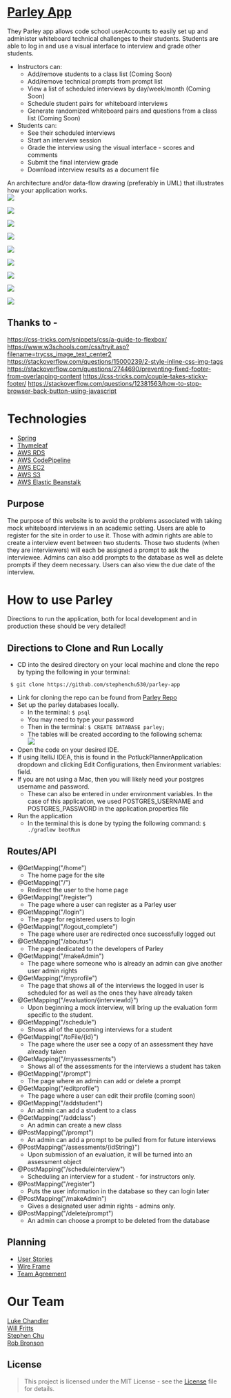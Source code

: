 # [Parley App](http://www.techparley.com/)
They Parley app allows code school userAccounts to easily set up and administer whiteboard technical challenges to their students.  Students are able to log in and use a visual interface to interview and grade other students.

- Instructors can:  
    - Add/remove students to a class list (Coming Soon)
    - Add/remove technical prompts from prompt list
    - View a list of scheduled interviews by day/week/month (Coming Soon)
    - Schedule student pairs for whiteboard interviews
    - Generate randomized whiteboard pairs and questions from a class list (Coming Soon)
- Students can: 
    - See their scheduled interviews
    - Start an interview session
    - Grade the interview using the visual interface - scores and comments
    - Submit the final interview grade
    - Download interview results as a document file


An architecture and/or data-flow drawing (preferably in UML) that illustrates how your application works.  
![](docs/parley_render.png)

![](docs/login.png)  
    
![](docs/instructorHome.png)  
  
![](docs/grantAdmin.png)  
  
![](docs/scheduleInterview.png)  

![](docs/studentHome.png)  

![](docs/studentWithScheduled.png)  

![](docs/viewAssessments.png)  
  
![](docs/logout.png)  

## Thanks to - 
https://css-tricks.com/snippets/css/a-guide-to-flexbox/
https://www.w3schools.com/css/tryit.asp?filename=trycss_image_text_center2
https://stackoverflow.com/questions/15000239/2-style-inline-css-img-tags
https://stackoverflow.com/questions/2744690/preventing-fixed-footer-from-overlapping-content
https://css-tricks.com/couple-takes-sticky-footer/
https://stackoverflow.com/questions/12381563/how-to-stop-browser-back-button-using-javascript

# Technologies 
- [Spring](https://spring.io/)
- [Thymeleaf](https://www.thymeleaf.org/)
- [AWS RDS](https://aws.amazon.com/rds/)
- [AWS CodePipeline](https://aws.amazon.com/codepipeline/)
- [AWS EC2](https://aws.amazon.com/ec2/)
- [AWS S3](https://aws.amazon.com/s3/)
- [AWS Elastic Beanstalk](https://aws.amazon.com/elasticbeanstalk/)

## Purpose 
The purpose of this website is to avoid the problems associated with taking mock whiteboard interviews
in an academic setting. Users are able to register for the site in order to use it. Those with admin rights
are able to create a interview event between two students. Those two students (when they are interviewers) 
will each be assigned a prompt to ask the interviewee. Admins can also add prompts to the database as well as 
delete prompts if they deem necessary. Users can also view the due date of the interview.

# How to use Parley
Directions to run the application, both for local development and in production
these should be very detailed!

## Directions to Clone and Run Locally
+ CD into the desired directory on your local machine and clone the repo by typing the following in your terminal:
```
 $ git clone https://github.com/stephenchu530/parley-app
```

+ Link for cloning the repo can be found from [Parley Repo](https://github.com/stephenchu530/parley-app)
+ Set up the parley databases locally.
    + In the terminal: ``$ psql``
    + You may need to type your password
    + Then in the terminal: ``$ CREATE DATABASE parley;``
    + The tables will be created according to the following schema:  
    ![](docs/db_schema_render.png) 
+ Open the code on your desired IDE.
+ If using ItelliJ IDEA, this is found in the PotluckPlannerApplication dropdown and clicking Edit Configurations, then 
Environment variables: field.
+ If you are not using a Mac, then you will likely need your postgres username and password. 
    + These can also be entered in under environment variables. In the case of this application, 
    we used POSTGRES_USERNAME and POSTGRES_PASSWORD in the application.properties file
+ Run the application 
    + In the terminal this is done by typing the following command:
    ``
    $ ./gradlew bootRun
    ``

## Routes/API
+ @GetMapping("/home")
    + The home page for the site
+ @GetMapping("/")
    + Redirect the user to the home page
+ @GetMapping("/register")
    + The page where a user can register as a Parley user  
+ @GetMapping("/login")
    + The page for registered users to login  
+ @GetMapping("/logout_complete")
    + The page where user are redirected once successfully logged out
+ @GetMapping("/aboutus")
    + The page dedicated to the developers of Parley
+  @GetMapping("/makeAdmin")
    + The page where someone who is already an admin can give another user admin rights
+ @GetMapping("/myprofile")
    + The page that shows all of the interviews the logged in user is scheduled for as well as the ones they have already taken
+ @GetMapping("/evaluation/{interviewId}")
    + Upon beginning a mock interview, will bring up the evaluation form specific to the student.
+ @GetMapping("/schedule")
    + Shows all of the upcoming interviews for a student
+ @GetMapping("/toFile/{id}")
    + The page where the user see a copy of an assessment they have already taken
+  @GetMapping("/myassessments")
    + Shows all of the assessments for the interviews a student has taken
+ @GetMapping("/prompt")
    + The page where an admin can add or delete a prompt
+ @GetMapping("/editprofile")
    + The page where a user can edit their profile (coming soon)
+ @GetMapping("/addstudent")
    + An admin can add a student to a class
+ @GetMapping("/addclass")
    + An admin can create a new class
+ @PostMapping("/prompt")
    + An admin can add a prompt to be pulled from for future interviews
+ @PostMapping("/assessments/{idString}")
    + Upon submission of an evaluation, it will be turned into an assessment object
+ @PostMapping("/scheduleinterview")
    + Scheduling an interview for a student - for instructors only.  
+ @PostMapping("/register")
    + Puts the user information in the database so they can login later
+ @PostMapping("/makeAdmin")
    + Gives a designated user admin rights - admins only.
+ @PostMapping("/delete/prompt")
    + An admin can choose a prompt to be deleted from the database

## Planning
+ [User Stories](docs/UserStories.md)
+ [Wire Frame](docs/wireframe001.jpg)
+ [Team Agreement](docs/TeamAgreement.md)

# Our Team
[Luke Chandler](https://github.com/lhchandler4)  
[Will Fritts](https://github.com/wafman)  
[Stephen Chu](https://github.com/stephenchu530)  
[Rob Bronson](https://github.com/rjbrons)  

## License
> This project is licensed under the MIT License - see the [License](https://choosealicense.com/licenses/mit/) file for details.